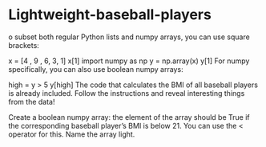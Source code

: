# Lightweight-baseball-players
o subset both regular Python lists and numpy arrays, you can use square brackets:

x = [4 , 9 , 6, 3, 1]
x[1]
import numpy as np
y = np.array(x)
y[1]
For numpy specifically, you can also use boolean numpy arrays:

high = y > 5
y[high]
The code that calculates the BMI of all baseball players is already included. Follow the instructions and reveal interesting things from the data!

Create a boolean numpy array: the element of the array should be True if the corresponding baseball player’s BMI is below 21. You can use the < operator for this. Name the array light.
